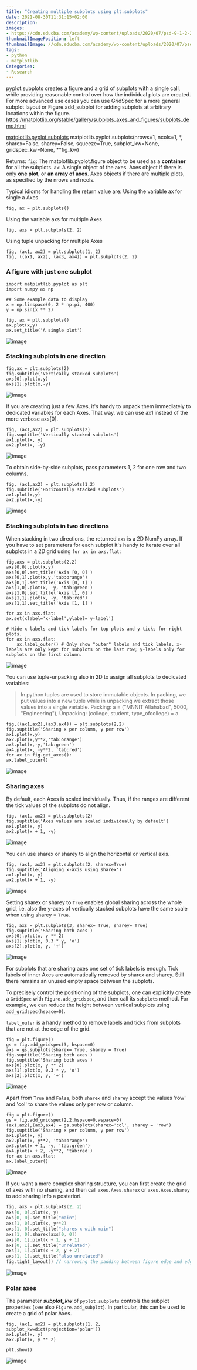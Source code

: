 ```yaml
---
title: "Creating multiple subplots using plt.subplots"
date: 2021-08-30T11:31:15+02:00
description:
images:
- https://cdn.educba.com/academy/wp-content/uploads/2020/07/psd-9-1-2-2.jpg
thumbnailImagePosition: left
thumbnailImage: //cdn.educba.com/academy/wp-content/uploads/2020/07/psd-9-1-2-2.jpg
tags:
- python
- matplotlib
Categories:
- Research
---
```

pyplot.subplots creates a figure and a grid of subplots with a single call, while providing reasonable control over how the individual plots are created. For more advanced use cases you can use GridSpec for a more general subplot layout or Figure.add_subplot for adding subplots at arbitrary locations within the figure.
https://matplotlib.org/stable/gallery/subplots_axes_and_figures/subplots_demo.html

[matplotlib.pyplot.subplots](https://matplotlib.org/stable/api/_as_gen/matplotlib.pyplot.subplots.html#matplotlib.pyplot.subplots)
matplotlib.pyplot.subplots(nrows=1, ncols=1, *, sharex=False, sharey=False, squeeze=True, subplot_kw=None, gridspec_kw=None, **fig_kw)

Returns:
`fig`: The matplotlib.pyplot.figure object to be used as a **container** for all the subplots.
`ax`: A single object of the axes. Axes object if there is only **one plot**, or **an array of axes**. Axes objects if there are multiple plots, as specified by the nrows and ncols.

Typical idioms for handling the return value are:
Using the variable ax for single a Axes
```
fig, ax = plt.subplots()
```
Using the variable axs for multiple Axes
```
fig, axs = plt.subplots(2, 2)
```
Using tuple unpacking for multiple Axes
```
fig, (ax1, ax2) = plt.subplots(1, 2)
fig, ((ax1, ax2), (ax3, ax4)) = plt.subplots(2, 2)
```
### A figure with just one subplot
```
import matplotlib.pyplot as plt
import numpy as np

## Some example data to display
x = np.linspace(0, 2 * np.pi, 400)
y = np.sin(x ** 2)
```
```
fig, ax = plt.subplots()
ax.plot(x,y)
ax.set_title('A single plot')
```
![image](https://user-images.githubusercontent.com/65668613/131475906-69dd85ff-bcbb-4288-a24e-cf2b9295dfce.png)

### Stacking subplots in one direction
```
fig,ax = plt.subplots(2)
fig.subtitle('Vertically stacked subplots')
axs[0].plot(x,y)
axs[1].plot(x,-y)
```
![image](https://user-images.githubusercontent.com/65668613/131477410-d915bb0d-cc24-456a-8c72-bab48296ff5a.png)

If you are creating just a few Axes, it's handy to unpack them immediately to dedicated variables for each Axes. That way, we can use ax1 instead of the more verbose axs[0].

```
fig, (ax1,ax2) = plt.subplots(2)
fig.suptitle('Vertically stacked subplots')
ax1.plot(x, y)
ax2.plot(x, -y)
```
![image](https://user-images.githubusercontent.com/65668613/131477875-586ceb55-220a-49a8-8f81-4be319c12bad.png)

To obtain side-by-side subplots, pass parameters 1, 2 for one row and two columns.
```
fig, (ax1,ax2) = plt.subplots(1,2)
fig.subtitle('Horizontally stacked subplots')
ax1.plot(x,y)
ax2.plot(x,-y)
```
![image](https://user-images.githubusercontent.com/65668613/131478295-c31e785f-e621-4c57-96c6-e9c478087212.png)

### Stacking subplots in two directions
When stacking in two directions, the returned `axs` is a 2D NumPy array.
If you have to set parameters for each subplot it's handy to iterate over all subplots in a 2D grid using `for ax in axs.flat`:
```
fig,axs = plt.subplots(2,2)
axs[0,0].plot(x,y)
axs[0,0].set_title('Axis [0, 0]')
axs[0,1].plot(x,y,'tab:orange')
axs[0,1].set_title('Axis [0, 1]')
axs[1,0].plot(x, -y, 'tab:green')
axs[1,0].set_title('Axis [1, 0]')
axs[1,1].plot(x, -y, 'tab:red')
axs[1,1].set_title('Axis [1, 1]')

for ax in axs.flat:
ax.set(xlabel='x-label',ylabel='y-label')

# Hide x labels and tick labels for top plots and y ticks for right plots.
for ax in axs.flat:
    ax.label_outer() # Only show "outer" labels and tick labels. x-labels are only kept for subplots on the last row; y-labels only for subplots on the first column.
```
![image](https://user-images.githubusercontent.com/65668613/131483362-8726e2b9-631a-40cf-b78b-72dc71beca98.png)

You can use tuple-unpacking also in 2D to assign all subplots to dedicated variables:
> In python tuples are used to store immutable objects. In packing, we put values into a new tuple while in unpacking we extract those values into a single variable.
Packing: a = ("MNNIT Allahabad", 5000, "Engineering"),
Unpacking: (college, student, type_ofcollege) = a.
```
fig,((ax1,ax2),(ax3,ax4)) = plt.subplots(2,2)
fig.suptitle('Sharing x per column, y per row')
ax1.plot(x,y)
ax2.plot(x,y**2,'tab:orange')
ax3.plot(x,-y,'tab:green')
ax4.plot(x, -y**2, 'tab:red')
for ax in fig.get_axes():
ax.label_outer()
```
![image](https://user-images.githubusercontent.com/65668613/131642513-eff75765-a38b-4435-9e2f-7f19af2c0fa2.png)

### Sharing axes
By default, each Axes is scaled individually. Thus, if the ranges are different the tick values of the subplots do not align.
```
fig, (ax1, ax2) = plt.subplots(2)
fig.suptitle('Axes values are scaled individually by default')
ax1.plot(x, y)
ax2.plot(x + 1, -y)
```
![image](https://user-images.githubusercontent.com/65668613/131644381-699d2759-d34d-4f97-806d-5f0aae2653b5.png)

You can use sharex or sharey to align the horizontal or vertical axis.
```
fig, (ax1, ax2) = plt.subplots(2, sharex=True)
fig.suptitle('Aligning x-axis using sharex')
ax1.plot(x, y)
ax2.plot(x + 1, -y)
```
![image](https://user-images.githubusercontent.com/65668613/131644328-ebcdf740-902e-4989-b819-9a9e4f1b3fe5.png)

Setting sharex or sharey to `True` enables global sharing across the whole grid, i.e. also the y-axes of vertically stacked subplots have the same scale when using sharey = `True`.
```
fig, axs = plt.subplots(3, sharex= True, sharey= True)
fig.suptitle('Sharing both axes')
axs[0].plot(x, y ** 2)
axs[1].plot(x, 0.3 * y, 'o')
axs[2].plot(x, y, '+')
```
![image](https://user-images.githubusercontent.com/65668613/131645322-d62a6c81-fdff-40d4-963e-f8ec8b173588.png)

For subplots that are sharing axes one set of tick labels is enough. Tick labels of inner Axes are automatically removed by sharex and sharey. Still there remains an unused empty space between the subplots.

To precisely control the positioning of the subplots, one can explicitly create a `GridSpec` with `Figure.add_gridspec`, and then call its `subplots` method. For example, we can reduce the height between vertical subplots using `add_gridspec(hspace=0)`.

`label_outer` is a handy method to remove labels and ticks from subplots that are not at the edge of the grid.
```
fig = plt.figure()
gs = fig.add_gridspec(3, hspace=0)
axs = gs.subplots(sharex= True, sharey = True)
fig.suptitle('Sharing both axes')
fig.suptitle('Sharing both axes')
axs[0].plot(x, y ** 2)
axs[1].plot(x, 0.3 * y, 'o')
axs[2].plot(x, y, '+')
```
![image](https://user-images.githubusercontent.com/65668613/131649016-9975c4c0-402a-449c-8f8c-0e76b46baa9f.png)

Apart from `True` and `False`, both `sharex` and `sharey` accept the values 'row' and 'col' to share the values only per row or column.
```
fig = plt.figure()
gs = fig.add_gridspec(2,2,hspace=0,wspace=0)
(ax1,ax2),(ax3,ax4) = gs.subplots(sharex='col', sharey = 'row')
fig.suptitle('Sharing x per column, y per row')
ax1.plot(x, y)
ax2.plot(x, y**2, 'tab:orange')
ax3.plot(x + 1, -y, 'tab:green')
ax4.plot(x + 2, -y**2, 'tab:red')
for ax in axs.flat:
ax.label_outer()
```
![image](https://user-images.githubusercontent.com/65668613/131649828-b7ab90f6-7a7b-444a-abd1-69dc97ba93c6.png)

If you want a more complex sharing structure, you can first create the grid of axes with no sharing, and then call `axes.Axes.sharex` or `axes.Axes.sharey` to add sharing info a posteriori.
```go {linenos= false,hl_lines=[6],linenostart=184}
fig, axs = plt.subplots(2, 2)
axs[0, 0].plot(x, y)
axs[0, 0].set_title("main")
axs[1, 0].plot(x, y**2)
axs[1, 0].set_title("shares x with main")
axs[1, 0].sharex(axs[0, 0])
axs[0, 1].plot(x + 1, y + 1)
axs[0, 1].set_title("unrelated")
axs[1, 1].plot(x + 2, y + 2)
axs[1, 1].set_title("also unrelated")
fig.tight_layout() // narrowing the padding between figure edge and edges of the subplots
```
![image](https://user-images.githubusercontent.com/65668613/131653973-f49b697d-1db1-4ae0-a6fa-498b44fb6d2c.png)

### Polar axes
The parameter ***subplot_kw*** of `pyplot.subplots` controls the subplot properties (see also `Figure.add_subplot`). In particular, this can be used to create a grid of polar Axes.
```
fig, (ax1, ax2) = plt.subplots(1, 2, subplot_kw=dict(projection='polar'))
ax1.plot(x, y)
ax2.plot(x, y ** 2)

plt.show()
```
![image](https://user-images.githubusercontent.com/65668613/131653802-efa8c7fd-8cba-4e9c-bc8f-c1f060d3fb76.png)

